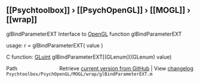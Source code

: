 ## [[Psychtoolbox]] &#8250; [[PsychOpenGL]] &#8250; [[MOGL]] &#8250; [[wrap]]

glBindParameterEXT  Interface to [OpenGL](OpenGL) function glBindParameterEXT  
  
usage:  r = glBindParameterEXT( value )  
  
C function:  [GLuint](GLuint) glBindParameterEXT[(GLenum]((GLenum) value)  




<div class="code_header" style="text-align:right;">
  <span style="float:left;">Path&nbsp;&nbsp;</span> <span class="counter">Retrieve <a href=
  "https://raw.github.com/Psychtoolbox-3/Psychtoolbox-3/beta/Psychtoolbox/PsychOpenGL/MOGL/wrap/glBindParameterEXT.m">current version from GitHub</a> | View <a href=
  "https://github.com/Psychtoolbox-3/Psychtoolbox-3/commits/beta/Psychtoolbox/PsychOpenGL/MOGL/wrap/glBindParameterEXT.m">changelog</a></span>
</div>
<div class="code">
  <code>Psychtoolbox/PsychOpenGL/MOGL/wrap/glBindParameterEXT.m</code>
</div>

